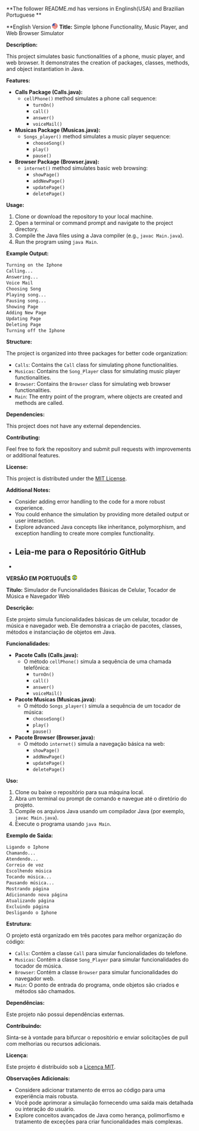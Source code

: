 **The follower README.md has versions in Englinsh(USA)  and Brazilian Portuguese **

**English Version <img src='./united-states-of-america-united-states-svgrepo-com.svg' style="width: 15px;">
**Title:** Simple Iphone Functionality, Music Player, and Web Browser Simulator

**Description:**

This project simulates basic functionalities of a phone, music player, and web browser. It demonstrates the creation of packages, classes, methods, and object instantiation in Java.

**Features:**

* **Calls Package (Calls.java):**
    * `cellPhone()` method simulates a phone call sequence:
        - `turnOn()`
        - `call()`
        - `answer()`
        - `voiceMail()`
* **Musicas Package (Musicas.java):**
    * `Songs_player()` method simulates a music player sequence:
        - `chooseSong()`
        - `play()`
        - `pause()`
* **Browser Package (Browser.java):**
    * `internet()` method simulates basic web browsing:
        - `showPage()`
        - `addNewPage()`
        - `updatePage()`
        - `deletePage()`

**Usage:**

1. Clone or download the repository to your local machine.
2. Open a terminal or command prompt and navigate to the project directory.
3. Compile the Java files using a Java compiler (e.g., `javac Main.java`).
4. Run the program using `java Main`.

**Example Output:**

```
Turning on the Iphone
Calling...
Answering...
Voice Mail
Choosing Song
Playing song...
Pausing song...
Showing Page
Adding New Page
Updating Page
Deleting Page
Turning off the Iphone
```

**Structure:**

The project is organized into three packages for better code organization:

* `Calls`: Contains the `Call` class for simulating phone functionalities.
* `Musicas`: Contains the `Song_Player` class for simulating music player functionalities.
* `Browser`: Contains the `Browser` class for simulating web browser functionalities.
* `Main`: The entry point of the program, where objects are created and methods are called.

**Dependencies:**

This project does not have any external dependencies.

**Contributing:**

Feel free to fork the repository and submit pull requests with improvements or additional features.

**License:**

This project is distributed under the [MIT License](https://opensource.org/licenses/MIT).

**Additional Notes:**

* Consider adding error handling to the code for a more robust experience.
* You could enhance the simulation by providing more detailed output or user interaction.
* Explore advanced Java concepts like inheritance, polymorphism, and exception handling to create more complex functionality.
* ## Leia-me para o Repositório GitHub
* 

**VERSÃO EM PORTUGUÊS <img src='./flag-for-brazil-svgrepo-com.svg' style="width: 15px;">**
  
**Título:** Simulador de Funcionalidades Básicas de Celular, Tocador de Música e Navegador Web

**Descrição:**

Este projeto simula funcionalidades básicas de um celular, tocador de música e navegador web. Ele demonstra a criação de pacotes, classes, métodos e instanciação de objetos em Java.

**Funcionalidades:**

* **Pacote Calls (Calls.java):**
    * O método `cellPhone()` simula a sequência de uma chamada telefônica:
        - `turnOn()`
        - `call()`
        - `answer()`
        - `voiceMail()`
* **Pacote Musicas (Musicas.java):**
    * O método `Songs_player()` simula a sequência de um tocador de música:
        - `chooseSong()`
        - `play()`
        - `pause()`
* **Pacote Browser (Browser.java):**
    * O método `internet()` simula a navegação básica na web:
        - `showPage()`
        - `addNewPage()`
        - `updatePage()`
        - `deletePage()`

**Uso:**

1. Clone ou baixe o repositório para sua máquina local.
2. Abra um terminal ou prompt de comando e navegue até o diretório do projeto.
3. Compile os arquivos Java usando um compilador Java (por exemplo, `javac Main.java`).
4. Execute o programa usando `java Main`.

**Exemplo de Saída:**

```
Ligando o Iphone
Chamando...
Atendendo...
Correio de voz
Escolhendo música
Tocando música...
Pausando música...
Mostrando página
Adicionando nova página
Atualizando página
Excluindo página
Desligando o Iphone
```

**Estrutura:**

O projeto está organizado em três pacotes para melhor organização do código:

* `Calls`: Contém a classe `Call` para simular funcionalidades do telefone.
* `Musicas`: Contém a classe `Song_Player` para simular funcionalidades do tocador de música.
* `Browser`: Contém a classe `Browser` para simular funcionalidades do navegador web.
* `Main`: O ponto de entrada do programa, onde objetos são criados e métodos são chamados.

**Dependências:**

Este projeto não possui dependências externas.

**Contribuindo:**

Sinta-se à vontade para bifurcar o repositório e enviar solicitações de pull com melhorias ou recursos adicionais.

**Licença:**

Este projeto é distribuído sob a [Licença MIT](https://opensource.org/licenses/MIT).

**Observações Adicionais:**

* Considere adicionar tratamento de erros ao código para uma experiência mais robusta.
* Você pode aprimorar a simulação fornecendo uma saída mais detalhada ou interação do usuário.
* Explore conceitos avançados de Java como herança, polimorfismo e tratamento de exceções para criar funcionalidades mais complexas.
